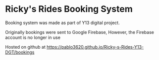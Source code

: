 # Ricky's Rides Booking System

Booking system was made as part of Y13 digital project. 

Originally bookings were sent to Google Firebase, However, the Firebase account is no longer in use

Hosted on github at https://pablo3620.github.io/Ricky-s-Rides-Y13-DGT/bookings
